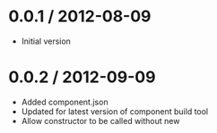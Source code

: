 
0.0.1 / 2012-08-09 
==================
  * Initial version

0.0.2 / 2012-09-09 
==================
  * Added component.json
  * Updated for latest version of component build tool
  * Allow constructor to be called without new
